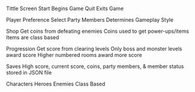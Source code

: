 Tittle Screen
    Start
        Begins Game
    Quit
        Exits Game

Player Preference
    Select Party Members
        Determines Gameplay Style

Shop
    Get coins from defeating enemies
    Coins used to get power-ups/items
    Items are class based

Progression
    Get score from clearing levels
        Only boss and monster levels award score
    Higher numbered rooms award more score
    
Saves
    High score, current score, coins, party members, & member status stored in JSON file

Characters
    Heroes
    Enemies
    Class Based
        
